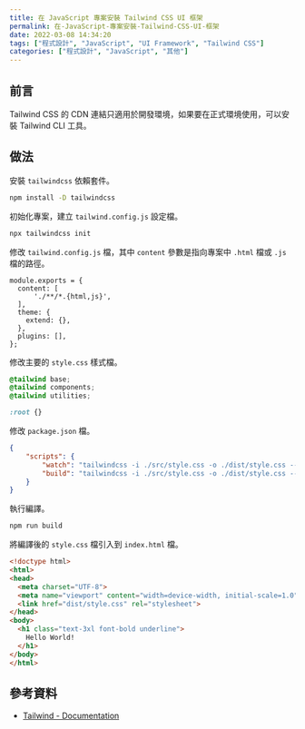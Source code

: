 ```yaml
---
title: 在 JavaScript 專案安裝 Tailwind CSS UI 框架
permalink: 在-JavaScript-專案安裝-Tailwind-CSS-UI-框架
date: 2022-03-08 14:34:20
tags: ["程式設計", "JavaScript", "UI Framework", "Tailwind CSS"]
categories: ["程式設計", "JavaScript", "其他"]
---
```


## 前言

Tailwind CSS 的 CDN 連結只適用於開發環境，如果要在正式環境使用，可以安裝 Tailwind CLI 工具。

## 做法

安裝 `tailwindcss` 依賴套件。

```BASH
npm install -D tailwindcss
```

初始化專案，建立 `tailwind.config.js` 設定檔。

```BASH
npx tailwindcss init
```

修改 `tailwind.config.js` 檔，其中 `content` 參數是指向專案中 `.html` 檔或 `.js` 檔的路徑。

```JS
module.exports = {
  content: [
      './**/*.{html,js}',
  ],
  theme: {
    extend: {},
  },
  plugins: [],
};
```

修改主要的 `style.css` 樣式檔。

```CSS
@tailwind base;
@tailwind components;
@tailwind utilities;

:root {}
```

修改 `package.json` 檔。

```JSON
{
    "scripts": {
        "watch": "tailwindcss -i ./src/style.css -o ./dist/style.css --watch",
        "build": "tailwindcss -i ./src/style.css -o ./dist/style.css --minify"
    }
}
```

執行編譯。

```BASH
npm run build
```

將編譯後的 `style.css` 檔引入到 `index.html` 檔。

```HTML
<!doctype html>
<html>
<head>
  <meta charset="UTF-8">
  <meta name="viewport" content="width=device-width, initial-scale=1.0">
  <link href="dist/style.css" rel="stylesheet">
</head>
<body>
  <h1 class="text-3xl font-bold underline">
    Hello World!
  </h1>
</body>
</html>
```

## 參考資料

- [Tailwind - Documentation](https://tailwindcss.com/docs/installation)
